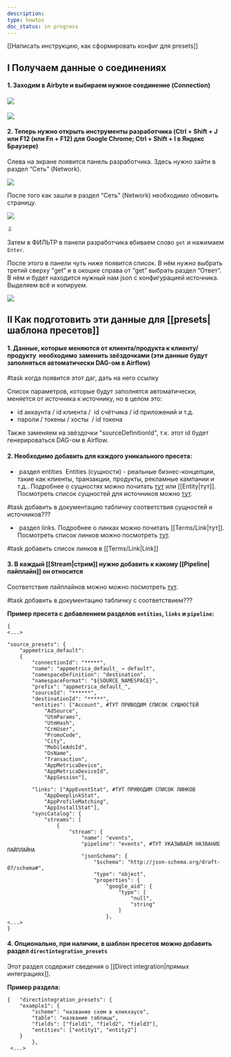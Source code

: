 ```yaml
---
description: 
type: howtos
doc_status: in progress
---
```

[[Написать инструкцию, как сформировать конфиг для presets]]

## I Получаем данные о соединениях

#### 1. Заходим в Airbyte и выбираем нужное соединение (Connection)
#### ![](https://lh7-rt.googleusercontent.com/docsz/AD_4nXfYR8cC5sohOe8GyaPFCBpqdcNZ0vsxyzk-O1W5lMf1tdkVUa-PHyQXebHdbI2LQSkz3YUlyCDpR0jt_uRyWNNiQa6vhzEP8aBBz4lUU7rJkIG2DVKyGsaFe8ky99e29tqutXHV_SwsHmtMVqlVkyds3nEL?key=WLrhqU9b79UJM2CtoA6d9A)

![](https://lh7-rt.googleusercontent.com/docsz/AD_4nXe2b_SRpcwH3HRO2XQvXdGwOXFjphM4Wa7hN8mC9j41iSwdUVRC36CtS1jZrGcGr7ci3GFCYS3BnESoVIiu0X8bLqGfeRw2Wr2xxrVnFzxwdW1_rjpFL44-vuUnE4cQ0VqPG2UFH6Zg1ONciYiBNzrTceSn?key=WLrhqU9b79UJM2CtoA6d9A)

  
#### 2. Теперь нужно открыть инструменты разработчика (Ctrl + Shift + J или F12 (или Fn + F12) для Google Chrome; Ctrl + Shift + I в Яндекс Браузере)
Слева на экране появится панель разработчика. Здесь нужно зайти в раздел “Сеть” (Network).

![](https://lh7-rt.googleusercontent.com/docsz/AD_4nXe-oEuBOOuItA23P_WLgV46Rw4fHw9fOJXQxofV6OShOk1dmJuh5CdqYKV3UU5bh4O8VyQ11FatA_JW1Y3zpSfdLp8ruFtPcFqFHoemcJC4iYSVDoEtzuesZ7nudjLb8ONGgyKu7fzyBQt3kELdQ6OgBRCj?key=WLrhqU9b79UJM2CtoA6d9A)

После того как зашли в раздел “Сеть” (Network) необходимо обновить страницу.

![](https://lh7-rt.googleusercontent.com/docsz/AD_4nXc-ZqQPEb7Na9kodwzd2M0U3I0awPcw5RnjYqMKpuB3CcDFPBIvjMl2JjRKYGhtZ-16SzYKbpKihmUSgBg0V29rD5lOBD0G6eco20_8K9iPe46pR2UPKL4INZwF4UMjjgooIt7B0S2i8z5yiKiJlCk3qxV7?key=WLrhqU9b79UJM2CtoA6d9A)

⇩

Затем в ФИЛЬТР в панели разработчика вбиваем слово `get` и нажимаем `Enter`.

После этого в панели чуть ниже появится список. В нём нужно выбрать третий сверху “get” и в окошке справа от “get” выбрать раздел “Ответ”. В нём и будет находится нужный нам json с конфигурацией источника. Выделяем всё и копируем.

![](https://lh7-rt.googleusercontent.com/docsz/AD_4nXcmOdpIIxVLHu1AsPATpA5sX3GugygY4IM-dqeHjiqm5jNHJcHgz8S1cEZebvphK0_xcDjilOBmZWOY_3OUfY9UyUlPAqRztrC1i_nK4zXcQx8RqRrIQCDfqdL9CQYWHV3mdBzKiYNojHwkDr64O5GbznNL?key=WLrhqU9b79UJM2CtoA6d9A)

  

## II Как подготовить эти данные для [[presets|шаблона пресетов]]

#### 1. Данные, которые меняются от клиента/продукта к клиенту/продукту  необходимо заменить звёздочками (эти данные будут заполняться автоматически DAG-ом в Airflow) 

#task когда появится этот даг, дать на него ссылку

Список параметров, которые будут заполнятся автоматически, меняется от источника к источнику, но в целом это:

- id аккаунта / id клиента /  id счётчика / id приложений и т.д.
- пароли / токены / хосты  / id токена

Также заменяем на звёздочки "sourceDefinitionId", т.к. этот id будет генерироваться DAG-ом в Airflow.
#### 2. Необходимо добавить для каждого уникального пресета:

-  раздел entities 
	Entities (сущности) - реальные бизнес-концепции, такие как клиенты, транзакции, продукты, рекламные кампании и т.д.. Подробнее о сущностях можно почитать [тут](https://github.com/adventum/dbt-etlcraft/wiki/4.-%D0%9E%D0%BF%D0%B8%D1%81%D0%B0%D0%BD%D0%B8%D0%B5-%D1%84%D0%B0%D0%B9%D0%BB%D0%B0-metadata.sql) или [[Entity|тут]]. Посмотреть список сущностей для источников можно [тут](https://docs.google.com/spreadsheets/d/17L2DaVe9fkugxNb99yqwg9e5r3wZ1ia7S_RBx3ZHh9A/edit?gid=928479100#gid=928479100).

#task добавить в документацию табличку соответствия сущностей и источников???

-  раздел links. 
	Подробнее о линках можно почитать [[Terms/Link|тут]].
	Посмотреть список линков можно посмотреть [тут](https://docs.google.com/spreadsheets/d/17L2DaVe9fkugxNb99yqwg9e5r3wZ1ia7S_RBx3ZHh9A/edit?gid=99744490#gid=99744490).

#task добавить список линков в [[Terms/Link|Link]]

#### 3. В каждый [[Stream|стрим]] нужно добавить к какому [[Pipeline|пайплайн]] он относится

Соответствие пайплайнов можно можно посмотреть [тут](https://docs.google.com/spreadsheets/d/17L2DaVe9fkugxNb99yqwg9e5r3wZ1ia7S_RBx3ZHh9A/edit?gid=1025378649#gid=1025378649).

#task добавить в документацию табличку с соответствием???

**Пример пресета с добавлением разделов `entities`, `links` и `pipeline`:**
```
{   
<...>

"source_presets": {
    "appmetrica_default":
    {
        "connectionId": "*****",
        "name": "appmetrica_default_ → default",
        "namespaceDefinition": "destination",
        "namespaceFormat": "${SOURCE_NAMESPACE}",
        "prefix": "appmetrica_default_",
        "sourceId": "******",
        "destinationId": "*****",
        "entities": ["Account", #ТУТ ПРИВОДИМ СПИСОК СУЩНОСТЕЙ
            "AdSource",
            "UtmParams",
            "UtmHash",
            "CrmUser",
            "PromoCode",
            "City",
            "MobileAdsId",
            "OsName",
            "Transaction",
            "AppMetricaDevice",
            "AppMetricaDeviceId",
            "AppSession"],

        "links": ["AppEventStat", #ТУТ ПРИВОДИМ СПИСОК ЛИНКОВ
            "AppDeeplinkStat",
            "AppProfileMatching",
            "AppInstallStat"],        
        "syncCatalog": {
            "streams": [
                {
                    "stream": {
                        "name": "events",
                        "pipeline": "events", #ТУТ УКАЗЫВАЕМ НАЗВАНИЕ ПАЙПЛАЙНА
                        "jsonSchema": {
                            "$schema": "http://json-schema.org/draft-07/schema#",
                            "type": "object",
                            "properties": {
                                "google_aid": {
                                    "type": [
                                        "null",
                                        "string"
                                    ]
                                },
<...>
}
```

#### 4. Опционально, при наличии, в шаблон пресетов можно добавить раздел `directintegration_presets`

Этот раздел содержит сведения о [[Direct integration|прямых интеграциях]].

**Пример раздела:**
```
{   "directintegration_presets": {
    "example1": {
        "scheme": "название схем в кликхаусе",
        "table": "название таблицы",
        "fields": ["field1", "field2", "field3"],
        "entities": ["entity1", "entity2"]
    }      
        },
 <...>
```